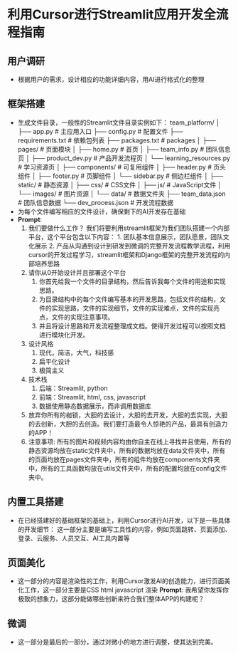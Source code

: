 # 利用Cursor进行Streamlit应用开发全流程指南

## 用户调研
- 根据用户的需求，设计相应的功能详细内容，用AI进行格式化的整理

## 框架搭建
- 生成文件目录，一般性的Streamlit文件目录实例如下：
    team_platform/
    │
    ├── app.py                 # 主应用入口
    ├── config.py              # 配置文件
    ├── requirements.txt       # 依赖包列表
    ├── packages.txt           # packages
    │
    ├── pages/                 # 页面模块
    │   ├── home.py            # 首页
    │   ├── team_info.py       # 团队信息页
    │   ├── product_dev.py     # 产品开发流程页
    │   └── learning_resources.py  # 学习资源页
    │
    ├── components/            # 可复用组件
    │   ├── header.py          # 页头组件
    │   ├── footer.py          # 页脚组件
    │   └── sidebar.py         # 侧边栏组件
    │
    ├── static/                # 静态资源
    │   ├── css/               # CSS文件
    │   ├── js/                # JavaScript文件
    │   └── images/            # 图片资源
    │
    └── data/                  # 数据文件夹
        ├── team_data.json     # 团队信息数据
        └── dev_process.json   # 开发流程数据
- 为每个文件编写相应的文件设计，确保剩下的AI开发存在基础
- **Prompt**:
    1. 我们要做什么工作？
        我们将要利用streamlit框架为我们团队搭建一个内部平台，这个平台包含以下内容：
            1. 团队基本信息展示，团队愿景，团队文化展示
            2. 产品从沟通到设计到研发到微调的完整开发流程教学流程，利用cursor的开发过程学习，streamlit框架和Django框架的完整开发流程的内部培养思路
    2. 请你从0开始设计并且部署这个平台
        1. 你首先给我一个文件的目录结构，然后告诉我每个文件的用途和实现思路。
        2. 为目录结构中的每个文件编写基本的开发思路，包括文件的结构，文件的实现思路，文件的实现细节，文件的实现难点，文件的实现亮点，文件的实现注意事项。
        3. 并且将设计思路和开发流程整理成文档。使得开发过程可以按照文档进行模块化开发。
    3. 设计风格
        1. 现代，简洁，大气，科技感
        2. 扁平化设计
        3. 极简主义
    4. 技术栈
        1. 后端：Streamlit, python
        2. 前端：Streamlit, html, css, javascript
        3. 数据使用静态数据展示，而非调用数据库
    5. 放弃你所有的枷锁，大胆的去设计，大胆的去开发，大胆的去实现，大胆的去创新，大胆的去创造。我们要打造最令人惊艳的产品，最具有创造力的APP！
    6. 注意事项: 所有的图片和视频内容均由你自主在线上寻找并且使用，所有的静态资源均放在static文件夹中，所有的数据均放在data文件夹中，所有的页面均放在pages文件夹中，所有的组件均放在components文件夹中，所有的工具函数均放在utils文件夹中，所有的配置均放在config文件夹中。


## 内置工具搭建
- 在已经搭建好的基础框架的基础上，利用Cursor进行AI开发，以下是一些具体的开发细节：
    这一部分主要是编写工具性的内容，例如页面跳转、页面添加、登录、云服务、人员交互、AI工具内置等

## 页面美化
- 这一部分的内容是渲染性的工作，利用Cursor激发AI的创造能力，进行页面美化工作，这一部分主要是CSS html javascript 渲染
**Prompt**:
    我希望你发挥你极致的想象力，这部分能做哪些创新来符合我们整体APP的构建呢？

## 微调
- 这一部分是最后的一部分，通过对微小的地方进行调整，使其达到完美。

